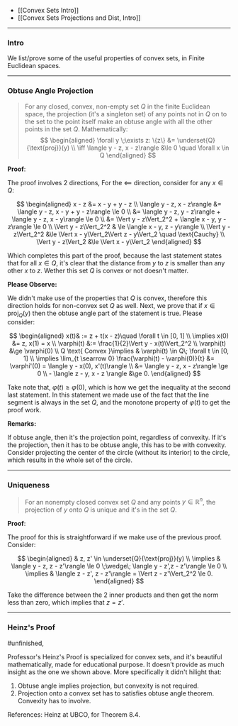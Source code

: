 * [[Convex Sets Intro]]
* [[Convex Sets Projections and Dist, Intro]]


---
### **Intro**

We list/prove some of the useful properties of convex sets, in Finite Euclidean spaces. 

---
### **Obtuse Angle Projection**

> For any closed, convex, non-empty set $Q$ in the finite Euclidean space, the projection (it's a singleton set) of any points not in $Q$ on to the set to the point itself make an obtuse angle with all the other points in the set $Q$. Mathematically: 
> $$
> \begin{aligned}
>     \forall y \;\exists z: \{z\} &= \underset{Q}{\text{proj}}(y)
>     \\
>     \iff
>     \langle y - z, x - z\rangle &\le 0 \quad \forall x \in Q
> \end{aligned}
> $$

**Proof**:

The proof involves 2 directions, For the $\impliedby$ direction, consider for any $x\in Q$:

$$
\begin{aligned}
    x - z &= x - y + y - z
    \\
    \langle y - z, x - z\rangle
    &= 
    \langle y - z, x - y + y - z\rangle \le 0
    \\
    &= \langle y - z, y - z\rangle + 
    \langle y - z, x - y\rangle \le 0
    \\
    &= \Vert y - z\Vert_2^2 + 
    \langle x - y, y - z\rangle \le 0 
    \\
    \Vert y - z\Vert_2^2 &
    \le \langle x - y, z - y\rangle
    \\
    \Vert y - z\Vert_2^2 
    &\le
    \Vert x - y\Vert_2\Vert z - y\Vert_2 \quad \text{Cauchy}
    \\
    \Vert y - z\Vert_2 &\le
    \Vert x - y\Vert_2
\end{aligned}
$$

Which completes this part of the proof, because the last statement states that for all $x \in Q$, it's clear that the distance from $y$ to $z$ is smaller than any other $x$ to $z$. Wether this set $Q$ is convex or not doesn't matter. 

**Please Observe:**

We didn't make use of the properties that $Q$ is convex, therefore this direction holds for non-convex set $Q$ as well. Next, we prove that if $x \in \text{proj}_Q(y)$ then the obtuse angle part of the statement is true. Please consider: 

$$
\begin{aligned}
    x(t)& := z + t(x - z)\quad \forall t \in [0, 1]
    \\
    \implies  x(0) &= z,  x(1) = x
    \\
    \varphi(t) &:= \frac{1}{2}\Vert y - x(t)\Vert_2^2
    \\
    \varphi(t) &\ge \varphi(0)
    \\
    Q \text{ Convex }\implies & 
    \varphi(t) \in Q\; \forall t \in [0, 1]
    \\
    \implies \lim_{t \searrow 0}
    \frac{\varphi(t) - \varphi(0)}{t}
    &= \varphi'(0) = 
    \langle  y - x(0), x'(t)\rangle
    \\
    &= \langle y - z, x - z\rangle \ge 0
    \\
    - 
    \langle z - y, x - z \rangle &\ge 0. 
\end{aligned}
$$

Take note that, $\varphi(t) \ge \varphi(0)$, which is how we get the inequality at the second last statement. In this statement we made use of the fact that the line segment is always in the set $Q$, and the monotone property of $\varphi(t)$ to get the proof work. 

**Remarks:**

If obtuse angle, then it's the projection point, regardless of convexity. If it's the projection, then it has to be obtuse angle, this has to be with convexity. Consider projecting the center of the circle (without its interior) to the circle, which results in the whole set of the circle. 


---
### **Uniqueness**

> For an nonempty closed convex set $Q$ and any points $y\in \mathbb R^n$, the projection of $y$ onto $Q$ is unique and it's in the set $Q$. 


**Proof**:

The proof for this is straightforward if we make use of the previous proof. Consider: 

$$
\begin{aligned}
    & z, z' \in \underset{Q}{\text{proj}}(y)
    \\
    \implies
	&
    \langle y - z, z - z'\rangle \le 0 \;\wedge\;
    \langle y - z',z - z'\rangle \le 0
    \\
    \implies &
    \langle z - z', z - z'\rangle = \Vert z - z'\Vert_2^2 \le 0.
\end{aligned}
$$

Take the difference between the 2 inner products and then get the norm less than zero, which implies that $z = z'$. 


---
### **Heinz's Proof**

#unfinished, 

Professor's Heinz's Proof is specialized for convex sets, and it's beautiful mathematically, made for educational purpose. It doesn't provide as much insight as the one we shown above. More specifically it didn't hilight that: 
1. Obtuse angle implies projection, but convexity is not required. 
2. Projection onto a convex set has to satisfies obtuse angle theorem. Convexity has to involve. 


References: Heinz at UBCO, for Theorem 8.4. 
